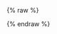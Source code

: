 <!-- Click [here](feed.cvyl.me) to view the webpage in full size. Below is temporary. -->
{% raw %}

<!-- Import Libraries -->
<script src="https://unpkg.com/vue@3"></script>
<script src="https://unpkg.com/tg-blog"></script>
<link rel="stylesheet" href="../css/feed.css">

<!-- Styles & Patches -->
<style>
    #tg-blog-app { font-family: Avenir, Helvetica, Arial, sans-serif }

    /* Icalm Fix: Override img max-width: 100% set in layout.styl */
    #tg-blog-app img { max-width: unset; }

    /* Icalm Fix: overflow-x: hidden breaks infinite scroll */
    .container { overflow-x: unset !important; }
    body { overflow-x: unset !important; }
</style>

<!-- Template setup (Paste your data url here) -->
<div id="tg-blog-app">
    <tg-blog posts-url="https://cvyl.me/blog-feed/exports/menhera7/posts.json"></tg-blog>
</div>

<!-- Vue js setup -->
<script>
const app = Vue.createApp().component("tg-blog", TgBlog.TgBlog)
app.mount('#tg-blog-app')

// Hexo patch: Destroy app when page switched
const interval = setInterval(() => {
    if (!document.getElementById('tg-blog-app')) 
    {
        app.unmount()
        clearInterval(interval)
    }
}, 1000)
</script>

{% endraw %}